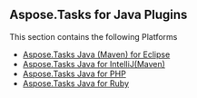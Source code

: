 ## Aspose.Tasks for Java Plugins

This section contains the following Platforms
* [Aspose.Tasks Java (Maven) for Eclipse](https://github.com/m-ikramulhaq/Aspose.Tasks-for-Java/tree/master/Plugins/Aspose.Tasks%20Java%20(Maven)%20for%20Eclipse)
* [Aspose.Tasks Java for IntelliJ(Maven)](https://github.com/m-ikramulhaq/Aspose.Tasks-for-Java/tree/master/Plugins/Aspose_Tasks_Java_for_IntelliJ(Maven))
* [Aspose.Tasks Java for PHP](https://github.com/m-ikramulhaq/Aspose.Tasks-for-Java/tree/master/Plugins/Aspose_Tasks_Java_for_PHP)
* [Aspose.Tasks Java for Ruby](https://github.com/m-ikramulhaq/Aspose.Tasks-for-Java/tree/master/Plugins/Aspose_Tasks_Java_for_Ruby)